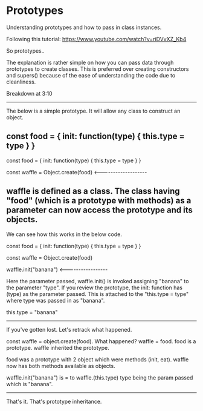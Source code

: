 # Prototypes
Understanding prototypes and how to pass in class instances.

Following this tutorial: https://www.youtube.com/watch?v=riDVvXZ_Kb4

So prototypes..

The explanation is rather simple on how you can pass data through prototypes to create classes. 
This is preferred over creating constructors and supers() because of the ease of understanding the code due to 
cleanliness.

Breakdown at 3:10

-------------------------------------
The below is a simple prototype. It will allow any class to construct an object.

const food = {
  init: function(type) {
    this.type = type
  }
}
-------------------------------------

const food = {
  init: function(type) {
    this.type = type
  }
}

const waffle = Object.create(food) <-------------------

waffle is defined as a class. The class having "food" (which is a prototype with methods) as a parameter
can now access the prototype and its objects.
-------------------------------------

We can see how this works in the below code.

const food = {
  init: function(type) {
    this.type = type
  }
}

const waffle = Object.create(food)

waffle.init("banana") <-----------------

Here the parameter passed, waffle.init() is invoked assigning "banana" to the parameter "type".
If you review the prototype, the init: function has (type) as the parameter passed. This is attached to 
the "this.type = type" where type was passed in as "banana".

this.type = "banana"

-------------------------------------

If you've gotten lost. Let's retrack what happened.

const waffle = object.create(food). What happened? waffle = food. food is a prototype. waffle inherited the prototype.

food was a prototype with 2 object which were methods (init, eat). waffle now has both methods available as objects.

waffle.init("banana") is = to waffle.(this.type) type being the param passed which is "banana".

-------------------------------------

That's it. That's prototype inheritance.

